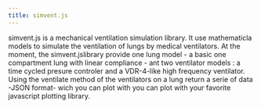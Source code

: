 ```yaml
---
title: simvent.js
---
```

simvent.js is a mechanical ventilation simulation library. It use mathematicla models to simulate the ventilation of lungs by medical ventilators. At the moment, the simvent.jslibrary provide one lung model - a basic one compartment lung with linear compliance - ant two ventilator models : a time cycled presure controler and a VDR-4-like high frequency ventilator. Using the ventilate method of the ventilators on a lung return a serie of data -JSON format- wich you can plot with you can plot with your favorite javascript plotting library. 

<svg class="graphcurve" id="svg1"></svg>
<script src="https://raw.githubusercontent.com/ProgRT/VDR.js/master/simvent.js"></script>
<script src="https://cdnjs.cloudflare.com/ajax/libs/d3/3.5.6/d3.min.js" charset="utf-8"></script>
<script src="https://raw.githubusercontent.com/ProgRT/graphsimple.js/master/graphsimple.js"></script>
<script>
var lung = new sv.SimpleLung();
var vent = new sv.PresureControler();
data = vent.ventilate(lung);

var graph1 = new gs.quickGraph("#svg1", data.timeData, function(d){return d.time}, function(d){return d.Flung});
</script>
